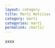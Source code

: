 ```yaml
---
layout: category
title: Martí Noticias
category: martí
categories: martí
permalink: /martí/
---
```


xxxx